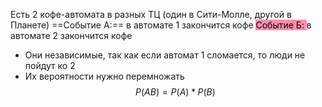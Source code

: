 Есть 2 кофе-автомата в разных ТЦ (один в Сити-Молле, другой в Планете)
==Событие А:== в автомате 1 закончится кофе
<mark style="background: #FF5582A6;">Событие Б: </mark> в автомате 2 закончится кофе 
- Они независимые, так как если автомат 1 сломается, то люди не пойдут ко 2
- Их вероятности нужно перемножать
$$
P(AB)=P(A) * P(B)
$$